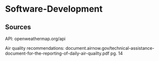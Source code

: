 # Software-Development

Sources
-------
API: openweathermap.org/api

Air quality recommendations: document.airnow.gov/technical-assistance-document-for-the-reporting-of-daily-air-quailty.pdf pg. 14
